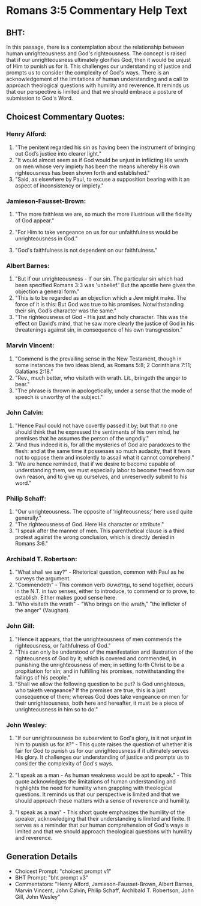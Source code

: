 # Romans 3:5 Commentary Help Text

## BHT:
In this passage, there is a contemplation about the relationship between human unrighteousness and God's righteousness. The concept is raised that if our unrighteousness ultimately glorifies God, then it would be unjust of Him to punish us for it. This challenges our understanding of justice and prompts us to consider the complexity of God's ways. There is an acknowledgement of the limitations of human understanding and a call to approach theological questions with humility and reverence. It reminds us that our perspective is limited and that we should embrace a posture of submission to God's Word.

## Choicest Commentary Quotes:
### Henry Alford:
1. "The penitent regarded his sin as having been the instrument of bringing out God’s justice into clearer light."
2. "It would almost seem as if God would be unjust in inflicting His wrath on men whose very impiety has been the means whereby His own righteousness has been shown forth and established."
3. "Said, as elsewhere by Paul, to excuse a supposition bearing with it an aspect of inconsistency or impiety."

### Jamieson-Fausset-Brown:
1. "The more faithless we are, so much the more illustrious will the fidelity of God appear." 

2. "For Him to take vengeance on us for our unfaithfulness would be unrighteousness in God." 

3. "God's faithfulness is not dependent on our faithfulness."

### Albert Barnes:
1. "But if our unrighteousness - If our sin. The particular sin which had been specified Romans 3:3 was 'unbelief.' But the apostle here gives the objection a general form."
2. "This is to be regarded as an objection which a Jew might make. The force of it is this: But God was true to his promises. Notwithstanding their sin, God’s character was the same."
3. "The righteousness of God - His just and holy character. This was the effect on David’s mind, that he saw more clearly the justice of God in his threatenings against sin, in consequence of his own transgression."

### Marvin Vincent:
1. "Commend is the prevailing sense in the New Testament, though in some instances the two ideas blend, as Romans 5:8; 2 Corinthians 7:11; Galatians 2:18." 
2. "Rev., much better, who visiteth with wrath. Lit., bringeth the anger to bear." 
3. "The phrase is thrown in apologetically, under a sense that the mode of speech is unworthy of the subject."

### John Calvin:
1. "Hence Paul could not have covertly passed it by; but that no one should think that he expressed the sentiments of his own mind, he premises that he assumes the person of the ungodly."
2. "And thus indeed it is, for all the mysteries of God are paradoxes to the flesh: and at the same time it possesses so much audacity, that it fears not to oppose them and insolently to assail what it cannot comprehend."
3. "We are hence reminded, that if we desire to become capable of understanding them, we must especially labor to become freed from our own reason, and to give up ourselves, and unreservedly submit to his word."

### Philip Schaff:
1. "Our unrighteousness. The opposite of ‘righteousness;’ here used quite generally."
2. "The righteousness of God. Here His character or attribute."
3. "I speak after the manner of men. This parenthetical clause is a third protest against the wrong conclusion, which is directly denied in Romans 3:6."

### Archibald T. Robertson:
1. "What shall we say?" - Rhetorical question, common with Paul as he surveys the argument.
2. "Commendeth" - This common verb συνιστημ, to send together, occurs in the N.T. in two senses, either to introduce, to commend or to prove, to establish. Either makes good sense here.
3. "Who visiteth the wrath" - "Who brings on the wrath," "the inflicter of the anger" (Vaughan).

### John Gill:
1. "Hence it appears, that the unrighteousness of men commends the righteousness, or faithfulness of God."
2. "This can only be understood of the manifestation and illustration of the righteousness of God by it; which is covered and commended, in punishing the unrighteousness of men; in setting forth Christ to be a propitiation for sin; and in fulfilling his promises, notwithstanding the failings of his people."
3. "Shall we allow the following question to be put? Is God unrighteous, who taketh vengeance? If the premises are true, this is a just consequence of them; whereas God does take vengeance on men for their unrighteousness, both here and hereafter, it must be a piece of unrighteousness in him so to do."

### John Wesley:
1. "If our unrighteousness be subservient to God's glory, is it not unjust in him to punish us for it?" - This quote raises the question of whether it is fair for God to punish us for our unrighteousness if it ultimately serves His glory. It challenges our understanding of justice and prompts us to consider the complexity of God's ways.

2. "I speak as a man - As human weakness would be apt to speak." - This quote acknowledges the limitations of human understanding and highlights the need for humility when grappling with theological questions. It reminds us that our perspective is limited and that we should approach these matters with a sense of reverence and humility.

3. "I speak as a man" - This short quote emphasizes the humility of the speaker, acknowledging that their understanding is limited and finite. It serves as a reminder that our human comprehension of God's ways is limited and that we should approach theological questions with humility and reverence.


## Generation Details
- Choicest Prompt: "choicest prompt v1"
- BHT Prompt: "bht prompt v3"
- Commentators: "Henry Alford, Jamieson-Fausset-Brown, Albert Barnes, Marvin Vincent, John Calvin, Philip Schaff, Archibald T. Robertson, John Gill, John Wesley"

